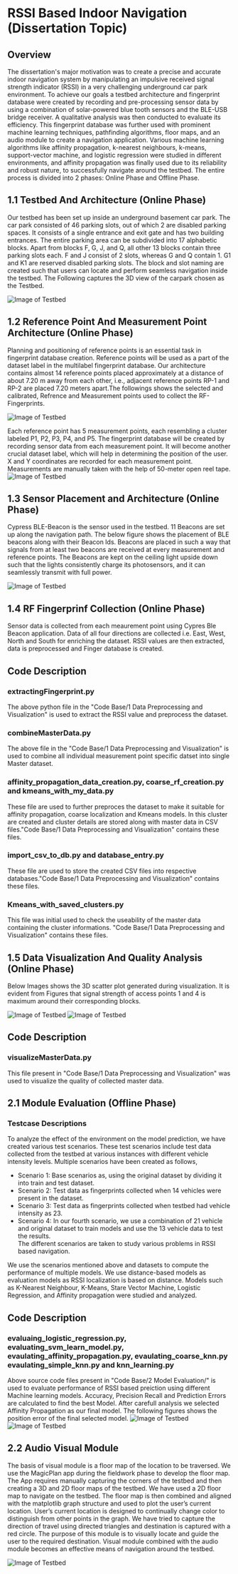 # RSSI Based Indoor Navigation (Dissertation Topic)
<h2 id="overview">Overview</h2>

The dissertation's major motivation was to create a precise and accurate indoor navigation system by manipulating an impulsive received signal strength indicator (RSSI)
in a very challenging underground car park environment. To achieve our goals a testbed architecture and fingerprint database were created by recording and pre-processing sensor data by using a combination of solar-powered blue tooth sensors and the BLE-USB bridge receiver. A qualitative analysis was then conducted to evaluate its efficiency. This fingerprint database was further used with prominent machine learning techniques, pathfinding algorithms, floor maps, and an audio module to create a navigation application. Various machine learning algorithms like affinity propagation, k-nearest neighbours, k-means, support-vector machine, and logistic regression were studied in different environments, and affinity propagation was finally used due to its reliability and robust nature, to successfully navigate around the testbed. The entire process is divided into 2 phases: Online Phase and Offline Phase. 



<h2 id="test_bed_architecture">1.1 Testbed And Architecture (Online Phase)</h2>
Our testbed has been set up inside an underground basement car park. The car park consisted of 46 parking slots, out of which 2 are disabled parking spaces. It consists of a single entrance and exit gate and has two building entrances. The entire parking area can be subdivided into 17 alphabetic blocks. Apart from blocks F, G, J, and Q, all other 13 blocks contain three parking slots each. F and J consist of 2 slots, whereas G and Q contain 1. G1 and K1 are reserved disabled parking slots. The block and slot naming are created such that users can locate and perform seamless navigation inside the testbed. The Following captures the 3D view of the carpark chosen as the Testbed.

![Image of Testbed](https://github.com/bejoyjose1993/Indoor-Navigation/blob/master/Images/Block_exp-1.png)


<h2 id="test_bed_architecture">1.2 Reference Point And Measurement Point Architecture (Online Phase)</h2>
Planning and positioning of reference points is an essential task in fingerprint database creation. Reference points will be used as a part of the dataset label in the multilabel fingerprint database. Our architecture contains almost 14 reference points placed approximately at a distance of about 7.20 m away from each other, i.e., adjacent reference points RP-1 and RP-2 are placed 7.20 meters apart.The followings shows the selected and calibrated, Refrence and Measurement points used to collect the RF-Fingerprints.

![Image of Testbed](https://github.com/bejoyjose1993/Indoor-Navigation/blob/master/Images/Reference%20Points-2.png)


Each reference point has 5 measurement points, each resembling a cluster labeled P1, P2, P3, P4, and P5. The fingerprint database will be created by recording sensor data from each measurement point. It will become another crucial dataset label, which will help in determining the position of the user. X and Y coordinates are recorded for each measurement point. Measurements are manually taken with the help of 50-meter open reel tape. 
![Image of Testbed](https://github.com/bejoyjose1993/Indoor-Navigation/blob/master/Images/Messurement_Points_Data-2.png)



<h2 id="test_bed_architecture">1.3 Sensor Placement and Architecture (Online Phase)</h2>
Cypress BLE-Beacon is the sensor used in the testbed. 11 Beacons are set up along the navigation path. The below figure shows the placement of BLE beacons along with their Beacon Ids. Beacons are placed in such a way that signals from at least two beacons are received at every measurement and reference points. The Beacons are kept on the ceiling light upside down such that the lights consistently charge its photosensors, and it can seamlessly transmit with full power.

![Image of Testbed](https://github.com/bejoyjose1993/Indoor-Navigation/blob/master/Images/Sensor_location_ID.png)

<h2 id="test_bed_architecture">1.4 RF Fingerprinf Collection (Online Phase)</h2>
Sensor data is collected from each meaurement point using Cypres Ble Beacon application. Data of all four directions are collected i.e. East, West, North and South for enriching the dataset. RSSI values are then extracted, data is preprocessed and Finger database is created. 

## Code Description
### extractingFingerprint.py 
The above python file in the "Code Base/1 Data Preprocessing and Visualization" is used to extract the RSSI value and preprocess the dataset.

### combineMasterData.py  
The above file in the "Code Base/1 Data Preprocessing and Visualization" is used to combine all individual measurement point specific datset into single Master dataset.

### affinity_propagation_data_creation.py, coarse_rf_creation.py and kmeans_with_my_data.py 
These file are used to further preproces the dataset to make it suitable for affinity propagation, coarse localization and Kmeans models. In this cluster are created and cluster
details are stored along with master data in CSV files."Code Base/1 Data Preprocessing and Visualization" contains these files.

### import_csv_to_db.py  and database_entry.py 
These file are used to store the created CSV files into respective databases."Code Base/1 Data Preprocessing and Visualization" contains these files.

### Kmeans_with_saved_clusters.py  
This file was initial used to check the useability of the master data containing the cluster informations. "Code Base/1 Data Preprocessing and Visualization" contains these files.


<h2 id="test_bed_architecture">1.5 Data Visualization And Quality Analysis (Online Phase)</h2>

Below Images shows the 3D scatter plot generated during visualization. It is evident from Figures that signal strength of access points 1 and 4 is maximum around their corresponding blocks.

![Image of Testbed](https://github.com/bejoyjose1993/Indoor-Navigation/blob/master/Images/AP-1_Signal_Strength.png)
![Image of Testbed](https://github.com/bejoyjose1993/Indoor-Navigation/blob/master/Images/AP-4_Signal_Strength.png)


## Code Description
### visualizeMasterData.py  
This file present in "Code Base/1 Data Preprocessing and Visualization" was used to visualize the quality of collected master data.



<h2 id="test_bed_architecture">2.1 Module Evaluation (Offline Phase)</h2>

### Testcase Descriptions
 To analyze the effect of the environment on the model prediction, we have created various test scenarios. These test scenarios include test data collected from the testbed at various instances with different vehicle intensity levels.
Multiple scenarios have been created as follows, 
*	Scenario 1: Base scenarios as, using the original dataset by dividing it into train and test dataset.
* Scenario 2: Test data as fingerprints collected when 14 vehicles were present in the dataset.
*	Scenario 3: Test data as fingerprints collected when testbed had vehicle intensity as 23. 
*	Scenario 4: In our fourth scenario, we use a combination of 21 vehicle and original dataset to train models and use the 13 vehicle data to test the results.  
The different scenarios are taken to study various problems in RSSI based navigation.

We use the scenarios mentioned above and datasets to compute the performance of multiple models. We use distance-based models as evaluation models as RSSI localization is based on distance. Models such as K-Nearest Neighbour, K-Means, Stare Vector Machine, Logistic Regression, and Affinity propagation were studied and analyzed.

## Code Description
### evaluaing_logistic_regression.py, evaluating_svm_learn_model.py, evaulating_affinity_propagation.py, evaulating_coarse_knn.py evaulating_simple_knn.py and knn_learning.py
Above source code files present in "Code Base/2 Model Evaluation/" is used to evaluate performance of RSSI based preiction using different Machine learning models.
Accuracy, Precision Recall and Prediction Errors are calculated to find the best Model.
After carefull analysis we selected Affinity Propagation as our final model. The following figures shows the position error of the final selected model.
![Image of Testbed](https://github.com/bejoyjose1993/Indoor-Navigation/blob/master/Images/positioning_error_for_xaxis.png)
![Image of Testbed](https://github.com/bejoyjose1993/Indoor-Navigation/blob/master/Images/y_axis_Scenario_1.png)



<h2 id="test_bed_architecture">2.2 Audio Visual Module</h2>
The basis of visual module is a floor map of the location to be traversed. We use the MagicPlan app during the fieldwork phase to develop the floor map. The App requires manually capturing the corners of the testbed and then creating a 3D and 2D floor maps of the testbed. We have used a 2D floor map to navigate on the testbed. The floor map is then combined and aligned with the matplotlib graph structure and used to plot the user’s current location. User’s current location is designed to continually change color to distinguish from other points in the graph. We have tried to capture the direction of travel using directed triangles and destination is captured with a red circle. The purpose of this module is to visually locate and guide the user to the required destination. Visual module combined with the audio module becomes an effective means of navigation around the testbed.

![Image of Testbed](https://github.com/bejoyjose1993/Indoor-Navigation/blob/master/Images/Nav_using_corase_KNN.png)
